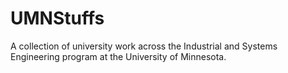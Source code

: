 # UMNStuffs
A collection of university work across the Industrial and Systems Engineering program at the University of Minnesota.
